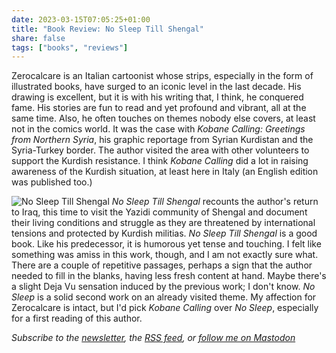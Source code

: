 ```yaml
---
date: 2023-03-15T07:05:25+01:00
title: "Book Review: No Sleep Till Shengal"
share: false
tags: ["books", "reviews"]
---
```

Zerocalcare is an Italian cartoonist whose strips, especially in the form of illustrated books, have surged to an iconic
level in the last decade. His drawing is excellent, but it is with his writing that, I think, he conquered fame. His
stories are fun to read and yet profound and vibrant, all at the same time. Also, he often touches on themes nobody else
covers, at least not in the comics world. It was the case with *Kobane Calling: Greetings from Northern Syria*, his
graphic reportage from Syrian Kurdistan and the Syria-Turkey border. The author visited the area with other volunteers
to support the Kurdish resistance. I think *Kobane Calling* did a lot in raising awareness of the Kurdish situation, at
least here in Italy (an English edition was published too.) 

![No Sleep Till Shengal](/images/no-sleep-till-shengal.jpg#right)
*No Sleep Till Shengal* recounts the author's return to Iraq, this time to visit the Yazidi community of Shengal and
document their living conditions and struggle as they are threatened by international tensions and protected by Kurdish
militias. *No Sleep Till Shengal* is a good book. Like his predecessor, it is humorous yet tense and touching. I felt like
something was amiss in this work, though, and I am not exactly sure what. There are a couple of repetitive passages,
perhaps a sign that the author needed to fill in the blanks, having less fresh content at hand. Maybe there's a slight
Deja Vu sensation induced by the previous work; I don't know. *No Sleep* is a solid second work on an already visited
theme. My affection for Zerocalcare is intact, but I'd pick *Kobane Calling* over *No Sleep*, especially for a first
reading of this author.

*Subscribe to the [newsletter][nl], the [RSS feed][rss], or [follow me on Mastodon][m]*

 [rss]: https://nicolaiarocci.com/index.xml
 [m]: https://fosstodon.org/@nicola
 [nl]: https://nicolaiarocci.substack.com
